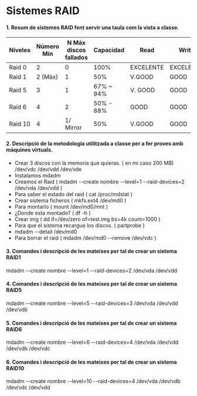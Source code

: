 # Sistemes RAID

#### 1. Resum de sistemes RAID fent servir una taula com la vista a classe.

| Niveles |Número Min | N Máx discos fallados| Capacidad | Read | Write | 
| ------- | --------- | -------------------- | --------- | ---- | ----- |
| Raid 0 | 2 | 0 | 100% | EXCELENTE | EXCELENTE |
| Raid 1 | 2 (Máx)| 1 | 50% | V.GOOD | GOOD |
| Raid 5 | 3 | 1 | 67% ~ 94% | V. GOOD | GOOD |
| Raid 6 | 4 | 2 | 50% - 88% | GOOD | GOOD |
| Raid 10 | 4 | 1/ Mirror | 50% | V.GOOD | GOOD |  


#### 2. Descripció de la metodologia utilitzada a classe per a fer proves amb màquines virtuals.

- Crear 3 discos con la memoria que quieras. ( en mi caso 200 MB) /dev/vdc  /dev/vdd /dev/vde
- Instalamos mdadm
- Creamos el Raid ( mdadm --create nombre --level=1 --raid-devices=2 /dev/vda /dev/vdd )
- Para saber el estado del raid ( cat /proc/mdstat )
- Crear sistema ficheros ( mkfs.ext4 /dev/md0 )
- Para montarlo ( mount /dev/md0/mnt )
- ¿Donde esta montado? ( df -h )
- Crear img ( dd if=/dev/zero of=test.img bs=4k count=1000 )
- Para que el sistema recargue los discos. ( partprobe )
- mdadm --detail /dev/md0
- Para borrar el raid ( mdadm /dev/md0 --remove /dev/vdc )


#### 3. Comandes i descripció de les mateixes per tal de crear un sistema RAID1

  mdadm --create nombre --level=1 --raid-devices=2 /dev/vda /dev/vdd

#### 4. Comandes i descripció de les mateixes per tal de crear un sistema RAID5

  mdadm --create nombre --level=5 --raid-devices=3 /dev/vda /dev/vdd /dev/vdb

#### 5. Comandes i descripció de les mateixes per tal de crear un sistema RAID6

  mdadm --create nombre --level=6 --raid-devices=4 /dev/vda /dev/vdd /dev/vdb /dev/vdc

#### 6. Comandes i descripció de les mateixes per tal de crear un sistema RAID10

  mdadm --create nombre --level=10 --raid-devices=4 /dev/vda /dev/vdb /dev/vdc /dev/vdd


